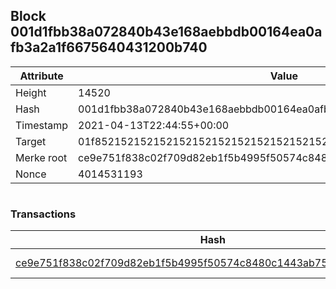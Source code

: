 ## Block 001d1fbb38a072840b43e168aebbdb00164ea0afb3a2a1f6675640431200b740

Attribute | Value
--- | ---
Height | 14520
Hash | 001d1fbb38a072840b43e168aebbdb00164ea0afb3a2a1f6675640431200b740
Timestamp | 2021-04-13T22:44:55+00:00
Target | 01f8521521521521521521521521521521521521521521521521521521521521
Merke root | ce9e751f838c02f709d82eb1f5b4995f50574c8480c1443ab759612030cb243e
Nonce | 4014531193

```

```

### Transactions

Hash | Amount
--- | ---
[ce9e751f838c02f709d82eb1f5b4995f50574c8480c1443ab759612030cb243e](ce9e751f838c02f709d82eb1f5b4995f50574c8480c1443ab759612030cb243e.md) | 10.00000000 SKEPTI 
